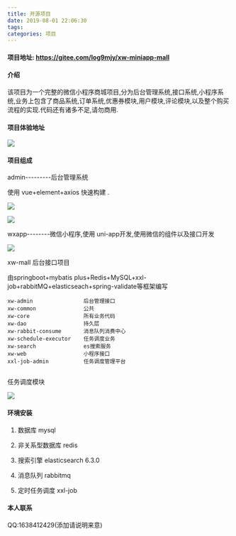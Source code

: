 ```yaml
---
title: 开源项目
date: 2019-08-01 22:06:30
tags: 
categories: 项目
---
```


#### 项目地址: <https://gitee.com/log9mjy/xw-miniapp-mall>

#### 介绍

该项目为一个完整的微信小程序商城项目,分为后台管理系统,接口系统,小程序系统,业务上包含了商品系统,订单系统,优惠券模块,用户模块,评论模块,以及整个购买流程的实现.代码还有诸多不足,请勿商用.

#### 项目体验地址

![](<https://gitee.com/log9mjy/xw-miniapp-mall/raw/master/accesss/12.jpg>)

#### 项目组成

admin---------后台管理系统

使用 vue+element+axios 快速构建 .

![](<https://gitee.com/log9mjy/xw-miniapp-mall/raw/master/accesss/ss.PNG>)

![](<https://gitee.com/log9mjy/xw-miniapp-mall/raw/master/accesss/345.PNG>)

wxapp--------微信小程序,使用 uni-app开发,使用微信的组件以及接口开发

![](<https://gitee.com/log9mjy/xw-miniapp-mall/raw/master/accesss/xsw.jpg>)

xw-mall   后台接口项目

由springboot+mybatis plus+Redis+MySQL+xxl-job+rabbitMQ+elasticseach+spring-validate等框架编写

```
xw-admin          		后台管理接口
xw-common         		公共
xw-core           		所有业务代码
xw-dao            		持久层
xw-rabbit-consume 		消息队列消费中心
xw-schedule-executor   	任务调度业务
xw-search          		es搜索服务
xw-web            		小程序接口
xxl-job-admin           任务调度管理平台 
    
```

任务调度模块

![](<https://gitee.com/log9mjy/xw-miniapp-mall/raw/master/accesss/ssdwqaasd.PNG>)

#### 环境安装

1. 数据库 mysql 

2. 非关系型数据库 redis 

3. 搜索引擎 elasticsearch 6.3.0 

4. 消息队列 rabbitmq 

5. 定时任务调度 xxl-job  

   [文档地址]: http://www.xuxueli.com/xxl-job/#/

#### 本人联系

QQ:1638412429(添加请说明来意)